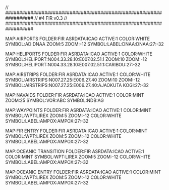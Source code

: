 // ##################################################################
//                 #4 FIR v0.3
// ##################################################################

MAP:AIRPORTS
FOLDER:FIR
ASRDATA:ICAO
ACTIVE:1
COLOR:WHITE
SYMBOL:AD:DNAA
ZOOM:5
ZOOM:-12
SYMBOL:LABEL:DNAA:DNAA:27:-32

MAP:HELIPORTS
FOLDER:FIR
ASRDATA:ICAO
ACTIVE:1
COLOR:WHITE
SYMBOL:HELIPORT:N004.33.28.10:E007.02.51.1
ZOOM:10
ZOOM:-12
SYMBOL:HELIPORT:N004.33.28.10:E007.02.51.1:CARIBOU:27:-32

MAP:AIRSTRIPS
FOLDER:FIR
ASRDATA:ICAO
ACTIVE:1
COLOR:WHITE
SYMBOL:AIRSTRIPS:N007.27.25:E006.27.40
ZOOM:10
ZOOM:-12
SYMBOL:AIRSTRIPS:N007.27.25:E006.27.40:AJAOKUTA KOGI:27:-32

MAP:NAVAIDS
FOLDER:FIR
ASRDATA:ICAO
ACTIVE:1
COLOR:MINT
ZOOM:25
SYMBOL:VOR:ABC
SYMBOL:NDB:AG

MAP:WAYPOINTS
FOLDER:FIR
ASRDATA:ICAO
ACTIVE:1
COLOR:MINT
SYMBOL:WPT:LIREX
ZOOM:5
ZOOM:-12
COLOR:WHITE
SYMBOL:LABEL:AMPOX:AMPOX:27:-32

MAP:FIR ENTRY
FOLDER:FIR
ASRDATA:ICAO
ACTIVE:1
COLOR:MINT
SYMBOL:WPT:LIREX
ZOOM:5
ZOOM:-12
COLOR:WHITE
SYMBOL:LABEL:AMPOX:AMPOX:27:-32

MAP:OCEANIC TRANSITION
FOLDER:FIR
ASRDATA:ICAO
ACTIVE:1
COLOR:MINT
SYMBOL:WPT:LIREX
ZOOM:5
ZOOM:-12
COLOR:WHITE
SYMBOL:LABEL:AMPOX:AMPOX:27:-32

MAP:OCEANIC ENTRY
FOLDER:FIR
ASRDATA:ICAO
ACTIVE:1
COLOR:MINT
SYMBOL:WPT:LIREX
ZOOM:5
ZOOM:-12
COLOR:WHITE
SYMBOL:LABEL:AMPOX:AMPOX:27:-32
